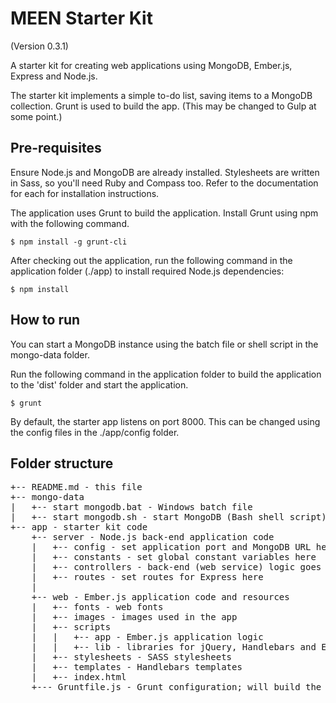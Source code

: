MEEN Starter Kit
================

(Version 0.3.1)

A starter kit for creating web applications using MongoDB, Ember.js, Express and Node.js.

The starter kit implements a simple to-do list, saving items to a MongoDB collection. Grunt is used to build the app. (This may be changed to Gulp at some point.)

Pre-requisites
--------------

Ensure Node.js and MongoDB are already installed. Stylesheets are written in Sass, so you'll need Ruby and Compass too. Refer to the documentation for each for installation instructions.

The application uses Grunt to build the application. Install Grunt using npm with the following command.

```
$ npm install -g grunt-cli
```

After checking out the application, run the following command in the application folder (./app) to install required Node.js dependencies:

```
$ npm install
```

How to run
----------

You can start a MongoDB instance using the batch file or shell script in the mongo-data folder.

Run the following command in the application folder to build the application to the 'dist' folder and start the application.

```
$ grunt
```

By default, the starter app listens on port 8000. This can be changed using the config files in the ./app/config folder. 


Folder structure
----------------
<pre>
+-- README.md - this file
+-- mongo-data
|   +-- start mongodb.bat - Windows batch file
|   +-- start mongodb.sh - start MongoDB (Bash shell script)
+-- app - starter kit code
    +-- server - Node.js back-end application code
    |   +-- config - set application port and MongoDB URL here
    |   +-- constants - set global constant variables here
    |   +-- controllers - back-end (web service) logic goes here
    |   +-- routes - set routes for Express here
    |
    +-- web - Ember.js application code and resources
    |   +-- fonts - web fonts
    |   +-- images - images used in the app
    |   +-- scripts
    |   |   +-- app - Ember.js application logic
    |   |   +-- lib - libraries for jQuery, Handlebars and Ember.js
    |   +-- stylesheets - SASS stylesheets
    |   +-- templates - Handlebars templates
    |   +-- index.html 
    +--- Gruntfile.js - Grunt configuration; will build the app to the 'dist' folder
</pre>